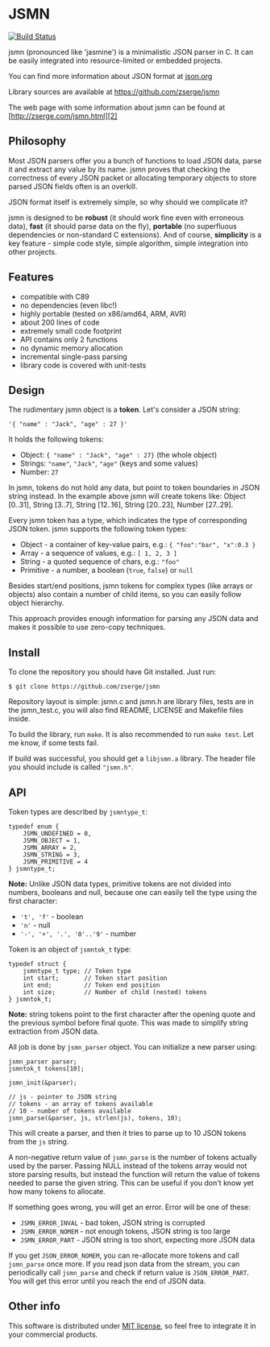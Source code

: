 JSMN
====

[![Build Status](https://travis-ci.org/zserge/jsmn.svg?branch=master)](https://travis-ci.org/zserge/jsmn)

jsmn (pronounced like 'jasmine') is a minimalistic JSON parser in C.  It can be
easily integrated into resource-limited or embedded projects.

You can find more information about JSON format at [json.org][1]

Library sources are available at https://github.com/zserge/jsmn

The web page with some information about jsmn can be found at
[http://zserge.com/jsmn.html][2]

Philosophy
----------

Most JSON parsers offer you a bunch of functions to load JSON data, parse it
and extract any value by its name. jsmn proves that checking the correctness of
every JSON packet or allocating temporary objects to store parsed JSON fields
often is an overkill. 

JSON format itself is extremely simple, so why should we complicate it?

jsmn is designed to be	**robust** (it should work fine even with erroneous
data), **fast** (it should parse data on the fly), **portable** (no superfluous
dependencies or non-standard C extensions). And of course, **simplicity** is a
key feature - simple code style, simple algorithm, simple integration into
other projects.

Features
--------

* compatible with C89
* no dependencies (even libc!)
* highly portable (tested on x86/amd64, ARM, AVR)
* about 200 lines of code
* extremely small code footprint
* API contains only 2 functions
* no dynamic memory allocation
* incremental single-pass parsing
* library code is covered with unit-tests

Design
------

The rudimentary jsmn object is a **token**. Let's consider a JSON string:

	'{ "name" : "Jack", "age" : 27 }'

It holds the following tokens:

* Object: `{ "name" : "Jack", "age" : 27}` (the whole object)
* Strings: `"name"`, `"Jack"`, `"age"` (keys and some values)
* Number: `27`

In jsmn, tokens do not hold any data, but point to token boundaries in JSON
string instead. In the example above jsmn will create tokens like: Object
[0..31], String [3..7], String [12..16], String [20..23], Number [27..29].

Every jsmn token has a type, which indicates the type of corresponding JSON
token. jsmn supports the following token types:

* Object - a container of key-value pairs, e.g.:
	`{ "foo":"bar", "x":0.3 }`
* Array - a sequence of values, e.g.:
	`[ 1, 2, 3 ]`
* String - a quoted sequence of chars, e.g.: `"foo"`
* Primitive - a number, a boolean (`true`, `false`) or `null`

Besides start/end positions, jsmn tokens for complex types (like arrays
or objects) also contain a number of child items, so you can easily follow
object hierarchy.

This approach provides enough information for parsing any JSON data and makes
it possible to use zero-copy techniques.

Install
-------

To clone the repository you should have Git installed. Just run:

	$ git clone https://github.com/zserge/jsmn

Repository layout is simple: jsmn.c and jsmn.h are library files, tests are in
the jsmn\_test.c, you will also find README, LICENSE and Makefile files inside.

To build the library, run `make`. It is also recommended to run `make test`.
Let me know, if some tests fail.

If build was successful, you should get a `libjsmn.a` library.
The header file you should include is called `"jsmn.h"`.

API
---

Token types are described by `jsmntype_t`:

	typedef enum {
		JSMN_UNDEFINED = 0,
		JSMN_OBJECT = 1,
		JSMN_ARRAY = 2,
		JSMN_STRING = 3,
		JSMN_PRIMITIVE = 4
	} jsmntype_t;

**Note:** Unlike JSON data types, primitive tokens are not divided into
numbers, booleans and null, because one can easily tell the type using the
first character:

* <code>'t', 'f'</code> - boolean 
* <code>'n'</code> - null
* <code>'-', '+', '.', '0'..'9'</code> - number

Token is an object of `jsmntok_t` type:

	typedef struct {
		jsmntype_t type; // Token type
		int start;       // Token start position
		int end;         // Token end position
		int size;        // Number of child (nested) tokens
	} jsmntok_t;

**Note:** string tokens point to the first character after
the opening quote and the previous symbol before final quote. This was made 
to simplify string extraction from JSON data.

All job is done by `jsmn_parser` object. You can initialize a new parser using:

	jsmn_parser parser;
	jsmntok_t tokens[10];

	jsmn_init(&parser);

	// js - pointer to JSON string
	// tokens - an array of tokens available
	// 10 - number of tokens available
	jsmn_parse(&parser, js, strlen(js), tokens, 10);

This will create a parser, and then it tries to parse up to 10 JSON tokens from
the `js` string.

A non-negative return value of `jsmn_parse` is the number of tokens actually
used by the parser.
Passing NULL instead of the tokens array would not store parsing results, but
instead the function will return the value of tokens needed to parse the given
string. This can be useful if you don't know yet how many tokens to allocate.

If something goes wrong, you will get an error. Error will be one of these:

* `JSMN_ERROR_INVAL` - bad token, JSON string is corrupted
* `JSMN_ERROR_NOMEM` - not enough tokens, JSON string is too large
* `JSMN_ERROR_PART` - JSON string is too short, expecting more JSON data

If you get `JSON_ERROR_NOMEM`, you can re-allocate more tokens and call
`jsmn_parse` once more.  If you read json data from the stream, you can
periodically call `jsmn_parse` and check if return value is `JSON_ERROR_PART`.
You will get this error until you reach the end of JSON data.

Other info
----------

This software is distributed under [MIT license](http://www.opensource.org/licenses/mit-license.php),
 so feel free to integrate it in your commercial products.

[1]: http://www.json.org/
[2]: http://zserge.com/jsmn.html
